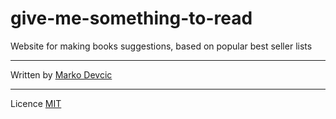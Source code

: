 # give-me-something-to-read
Website for making books suggestions, based on popular best seller lists

-------
Written by [Marko Devcic](http://www.markodevcic.com)


------
Licence [MIT](https://opensource.org/licenses/MIT)


